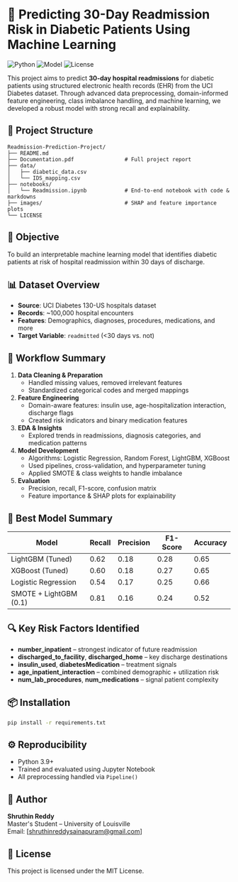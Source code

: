 
# 🏥 Predicting 30-Day Readmission Risk in Diabetic Patients Using Machine Learning

![Python](https://img.shields.io/badge/Language-Python-blue.svg)
![Model](https://img.shields.io/badge/Model-LightGBM-success)
![License](https://img.shields.io/badge/License-MIT-lightgrey)

This project aims to predict **30-day hospital readmissions** for diabetic patients using structured electronic health records (EHR) from the UCI Diabetes dataset. Through advanced data preprocessing, domain-informed feature engineering, class imbalance handling, and machine learning, we developed a robust model with strong recall and explainability.

## 📂 Project Structure

```
Readmission-Prediction-Project/
├── README.md
├── Documentation.pdf                # Full project report 
├── data/
│   ├── diabetic_data.csv
│   └── IDS_mapping.csv
├── notebooks/
│   └── Readmission.ipynb            # End-to-end notebook with code & markdowns
├── images/                          # SHAP and feature importance plots
└── LICENSE
```

## 🎯 Objective

To build an interpretable machine learning model that identifies diabetic patients at risk of hospital readmission within 30 days of discharge.

## 📊 Dataset Overview

- **Source**: UCI Diabetes 130-US hospitals dataset
- **Records**: ~100,000 hospital encounters
- **Features**: Demographics, diagnoses, procedures, medications, and more
- **Target Variable**: `readmitted` (<30 days vs. not)

## 🧪 Workflow Summary

1. **Data Cleaning & Preparation**
   - Handled missing values, removed irrelevant features
   - Standardized categorical codes and merged mappings
2. **Feature Engineering**
   - Domain-aware features: insulin use, age-hospitalization interaction, discharge flags
   - Created risk indicators and binary medication features
3. **EDA & Insights**
   - Explored trends in readmissions, diagnosis categories, and medication patterns
4. **Model Development**
   - Algorithms: Logistic Regression, Random Forest, LightGBM, XGBoost
   - Used pipelines, cross-validation, and hyperparameter tuning
   - Applied SMOTE & class weights to handle imbalance
5. **Evaluation**
   - Precision, recall, F1-score, confusion matrix
   - Feature importance & SHAP plots for explainability

## 🧠 Best Model Summary

| Model                  | Recall | Precision | F1-Score | Accuracy |
|------------------------|--------|-----------|----------|----------|
| LightGBM (Tuned)       | 0.62   | 0.18      | 0.28     | 0.65     |
| XGBoost (Tuned)        | 0.60   | 0.18      | 0.27     | 0.65     |
| Logistic Regression    | 0.54   | 0.17      | 0.25     | 0.66     |
| SMOTE + LightGBM (0.1) | 0.81   | 0.16      | 0.24     | 0.52     |

## 🔍 Key Risk Factors Identified

- **number_inpatient** – strongest indicator of future readmission
- **discharged_to_facility**, **discharged_home** – key discharge destinations
- **insulin_used**, **diabetesMedication** – treatment signals
- **age_inpatient_interaction** – combined demographic + utilization risk
- **num_lab_procedures**, **num_medications** – signal patient complexity


## 📦 Installation

```bash
pip install -r requirements.txt
```

## ⚙️ Reproducibility

- Python 3.9+
- Trained and evaluated using Jupyter Notebook
- All preprocessing handled via `Pipeline()`

## 🧠 Author

**Shruthin Reddy**  
Master's Student – University of Louisville  
Email: [shruthinreddysainapuram@gmail.com]  

## 📌 License

This project is licensed under the MIT License.
